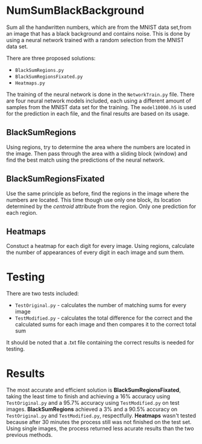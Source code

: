 # NumSumBlackBackground
Sum all the handwritten numbers, which are from the MNIST data set,from an image that has a black background and contains noise. This is done by using a neural network trained with a random selection from the MNIST data set.

There are three proposed solutions:


- `BlackSumRegions.py`
- `BlackSumRegionsFixated.py`
- `Heatmaps.py`

The training of the neural network is done in the `NetworkTrain.py` file. There are four neural network models included, each using a different amount of samples from the MNIST data set for the training. The `model10000.h5` is used for the prediction in each file, and the final results are based on its usage.

## BlackSumRegions
Using regions, try to determine the area where the numbers are located in the image. Then pass through the area with a sliding block (window) and find the best match using the predictions of the neural network.
## BlackSumRegionsFixated
Use the same principle as before, find the regions in the image where the numbers are located. This time though use only one block, its location determined by the *centroid* attribute from the region. Only one prediction for each region.
## Heatmaps
Constuct a heatmap for each digit for every image. Using regions, calculate the number of appearances of every digit in each image and sum them.
# Testing
There are two tests included:


- `TestOriginal.py` - calculates the number of matching sums for every image
- `TestModified.py` - calculates the total difference for the correct and the calculated sums for each image and then compares it to the correct total sum

It should be noted that a .txt file containing the correct results is needed for testing.   
# Results
The most accurate and efficient solution is **BlackSumRegionsFixated**, taking the least time to finish and achieving a 16% accuracy using `TestOriginal.py` and a 95.7% accuracy using `TestModified.py` on test images. **BlackSumRegions** achieved a 3% and a 90.5% accuracy on `TestOriginal.py` and `TestModified.py`, respectfully. **Heatmaps** wasn't tested because after 30 minutes the process still was not finished on the test set. Using single images, the process returned less acurate results than the two previous methods.